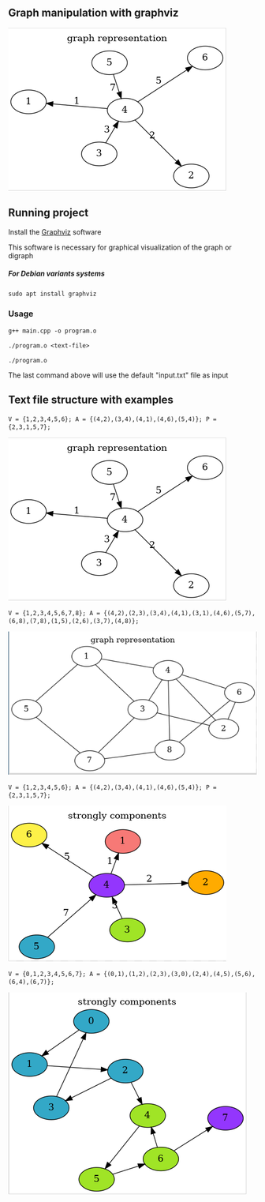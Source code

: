 ## Graph manipulation with graphviz

![Graph 1](./screenshots/1.png)

## Running project

Install the [Graphviz](https://graphviz.org/) software 

This software is necessary for graphical visualization of the graph or digraph

##### For Debian variants systems

```
sudo apt install graphviz
```

### Usage

```
g++ main.cpp -o program.o
```

```
./program.o <text-file>
```

```
./program.o 
```

The last command above will use the default "input.txt" file as input

## Text file structure with examples

```
V = {1,2,3,4,5,6}; A = {(4,2),(3,4),(4,1),(4,6),(5,4)}; P = {2,3,1,5,7};
```

![Graph 1](./screenshots/1.png)

```
V = {1,2,3,4,5,6,7,8}; A = {(4,2),(2,3),(3,4),(4,1),(3,1),(4,6),(5,7),(6,8),(7,8),(1,5),(2,6),(3,7),(4,8)};
```

![Graph 2](./screenshots/2.png)


```
V = {1,2,3,4,5,6}; A = {(4,2),(3,4),(4,1),(4,6),(5,4)}; P = {2,3,1,5,7};
```

![Graph 3](./screenshots/3.png)


```
V = {0,1,2,3,4,5,6,7}; A = {(0,1),(1,2),(2,3),(3,0),(2,4),(4,5),(5,6),(6,4),(6,7)};
```

![Graph 4](./screenshots/4.png)

